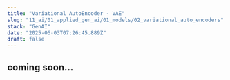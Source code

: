 ```yaml
---
title: "Variational AutoEncoder - VAE"
slug: "11_ai/01_applied_gen_ai/01_models/02_variational_auto_encoders"
stack: "GenAI"
date: "2025-06-03T07:26:45.889Z"
draft: false
---
```


## coming soon...